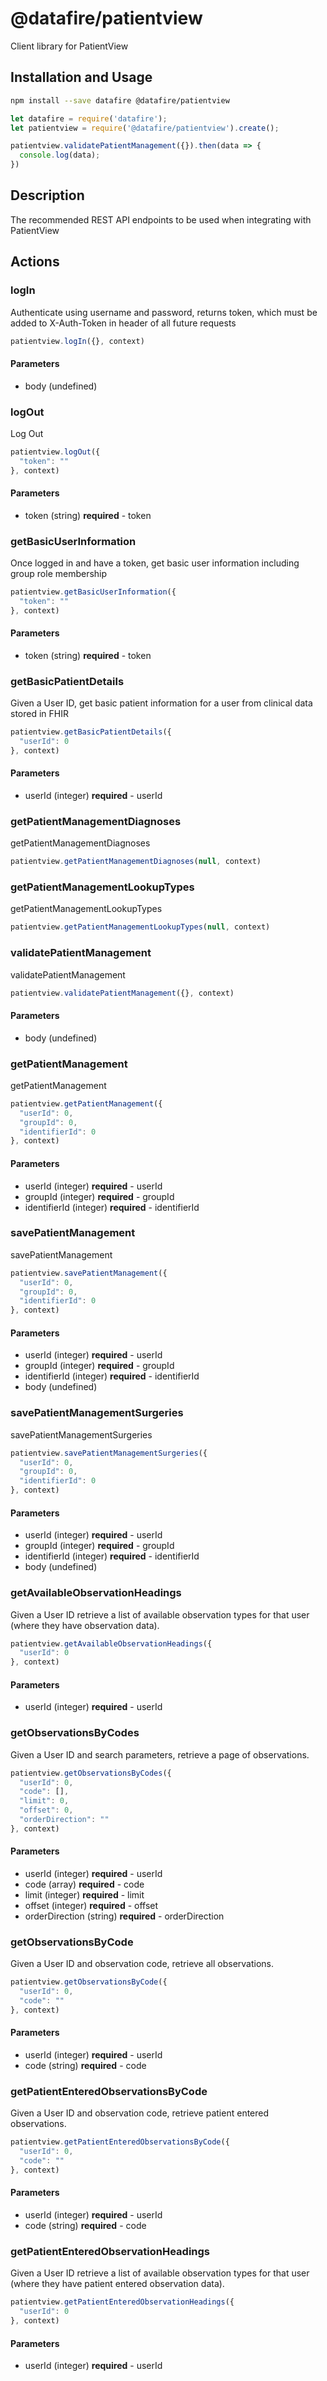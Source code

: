 # @datafire/patientview

Client library for PatientView

## Installation and Usage
```bash
npm install --save datafire @datafire/patientview
```

```js
let datafire = require('datafire');
let patientview = require('@datafire/patientview').create();

patientview.validatePatientManagement({}).then(data => {
  console.log(data);
})
```

## Description
The recommended REST API endpoints to be used when integrating with PatientView

## Actions
### logIn
Authenticate using username and password, returns token, which must be added to X-Auth-Token in header of all future requests


```js
patientview.logIn({}, context)
```

#### Parameters
* body (undefined)

### logOut
Log Out


```js
patientview.logOut({
  "token": ""
}, context)
```

#### Parameters
* token (string) **required** - token

### getBasicUserInformation
Once logged in and have a token, get basic user information including group role membership


```js
patientview.getBasicUserInformation({
  "token": ""
}, context)
```

#### Parameters
* token (string) **required** - token

### getBasicPatientDetails
Given a User ID, get basic patient information for a user from clinical data stored in FHIR


```js
patientview.getBasicPatientDetails({
  "userId": 0
}, context)
```

#### Parameters
* userId (integer) **required** - userId

### getPatientManagementDiagnoses
getPatientManagementDiagnoses


```js
patientview.getPatientManagementDiagnoses(null, context)
```


### getPatientManagementLookupTypes
getPatientManagementLookupTypes


```js
patientview.getPatientManagementLookupTypes(null, context)
```


### validatePatientManagement
validatePatientManagement


```js
patientview.validatePatientManagement({}, context)
```

#### Parameters
* body (undefined)

### getPatientManagement
getPatientManagement


```js
patientview.getPatientManagement({
  "userId": 0,
  "groupId": 0,
  "identifierId": 0
}, context)
```

#### Parameters
* userId (integer) **required** - userId
* groupId (integer) **required** - groupId
* identifierId (integer) **required** - identifierId

### savePatientManagement
savePatientManagement


```js
patientview.savePatientManagement({
  "userId": 0,
  "groupId": 0,
  "identifierId": 0
}, context)
```

#### Parameters
* userId (integer) **required** - userId
* groupId (integer) **required** - groupId
* identifierId (integer) **required** - identifierId
* body (undefined)

### savePatientManagementSurgeries
savePatientManagementSurgeries


```js
patientview.savePatientManagementSurgeries({
  "userId": 0,
  "groupId": 0,
  "identifierId": 0
}, context)
```

#### Parameters
* userId (integer) **required** - userId
* groupId (integer) **required** - groupId
* identifierId (integer) **required** - identifierId
* body (undefined)

### getAvailableObservationHeadings
Given a User ID retrieve a list of available observation types for that user (where they have observation data).


```js
patientview.getAvailableObservationHeadings({
  "userId": 0
}, context)
```

#### Parameters
* userId (integer) **required** - userId

### getObservationsByCodes
Given a User ID and search parameters, retrieve a page of observations.


```js
patientview.getObservationsByCodes({
  "userId": 0,
  "code": [],
  "limit": 0,
  "offset": 0,
  "orderDirection": ""
}, context)
```

#### Parameters
* userId (integer) **required** - userId
* code (array) **required** - code
* limit (integer) **required** - limit
* offset (integer) **required** - offset
* orderDirection (string) **required** - orderDirection

### getObservationsByCode
Given a User ID and observation code, retrieve all observations.


```js
patientview.getObservationsByCode({
  "userId": 0,
  "code": ""
}, context)
```

#### Parameters
* userId (integer) **required** - userId
* code (string) **required** - code

### getPatientEnteredObservationsByCode
Given a User ID and observation code, retrieve patient entered observations.


```js
patientview.getPatientEnteredObservationsByCode({
  "userId": 0,
  "code": ""
}, context)
```

#### Parameters
* userId (integer) **required** - userId
* code (string) **required** - code

### getPatientEnteredObservationHeadings
Given a User ID retrieve a list of available observation types for that user (where they have patient entered observation data).


```js
patientview.getPatientEnteredObservationHeadings({
  "userId": 0
}, context)
```

#### Parameters
* userId (integer) **required** - userId


